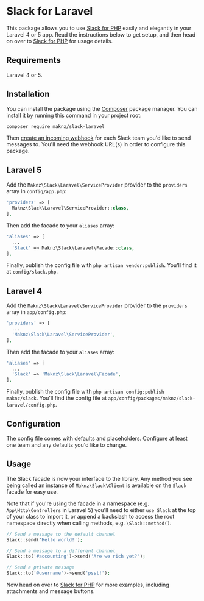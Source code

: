 # Slack for Laravel

This package allows you to use [Slack for PHP](https://github.com/maknz/slack) easily and elegantly in your Laravel 4 or 5 app. Read the instructions below to get setup, and then head on over to [Slack for PHP](https://github.com/maknz/slack) for usage details.

## Requirements

Laravel 4 or 5.

## Installation

You can install the package using the [Composer](https://getcomposer.org/) package manager. You can install it by running this command in your project root:

```sh
composer require maknz/slack-laravel
```

Then [create an incoming webhook](https://my.slack.com/services/new/incoming-webhook) for each Slack team you'd like to send messages to. You'll need the webhook URL(s) in order to configure this package.

## Laravel 5

Add the `Maknz\Slack\Laravel\ServiceProvider` provider to the `providers` array in `config/app.php`:

```php
'providers' => [
  Maknz\Slack\Laravel\ServiceProvider::class,
],
```

Then add the facade to your `aliases` array:

```php
'aliases' => [
  ...
  'Slack' => Maknz\Slack\Laravel\Facade::class,
],
```

Finally, publish the config file with `php artisan vendor:publish`. You'll find it at `config/slack.php`.

## Laravel 4

Add the `Maknz\Slack\Laravel\ServiceProvider` provider to the `providers` array in `app/config.php`:

```php
'providers' => [
  ...
  'Maknz\Slack\Laravel\ServiceProvider',
],
```

Then add the facade to your `aliases` array:

```php
'aliases' => [
  ...
  'Slack' => 'Maknz\Slack\Laravel\Facade',
],
```

Finally, publish the config file with `php artisan config:publish maknz/slack`. You'll find the config file at `app/config/packages/maknz/slack-laravel/config.php`.

## Configuration

The config file comes with defaults and placeholders. Configure at least one team and any defaults you'd like to change.

## Usage

The Slack facade is now your interface to the library. Any method you see being called an instance of `Maknz\Slack\Client` is available on the `Slack` facade for easy use.

Note that if you're using the facade in a namespace (e.g. `App\Http\Controllers` in Laravel 5) you'll need to either `use Slack` at the top of your class to import it, or append a backslash to access the root namespace directly when calling methods, e.g. `\Slack::method()`.

```php
// Send a message to the default channel
Slack::send('Hello world!');

// Send a message to a different channel
Slack::to('#accounting')->send('Are we rich yet?');

// Send a private message
Slack::to('@username')->send('psst!');
```

Now head on over to [Slack for PHP](https://github.com/maknz/slack) for more examples, including attachments and message buttons.

